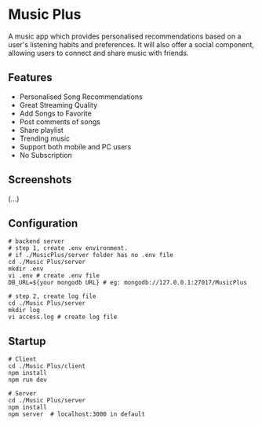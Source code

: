# Music Plus
A music app which provides personalised recommendations based on a user's listening habits and preferences. It will also offer a social component, allowing users to connect and share music with friends.

## Features
* Personalised Song Recommendations
* Great Streaming Quality
* Add Songs to Favorite
* Post comments of songs
* Share playlist
* Trending music
* Support both mobile and PC users
* No Subscription


## Screenshots
(...)
## Configuration
```shell
# backend server
# step 1, create .env environment.  
# if ./MusicPlus/server folder has no .env file
cd ./Music Plus/server
mkdir .env
vi .env # create .env file
DB_URL=${your mongodb URL} # eg: mongodb://127.0.0.1:27017/MusicPlus

# step 2, create log file
cd ./Music Plus/server
mkdir log
vi access.log # create log file
```
## Startup
```shell
# Client
cd ./Music Plus/client
npm install 
npm run dev

# Server
cd ./Music Plus/server
npm install
npm server  # localhost:3000 in default
```